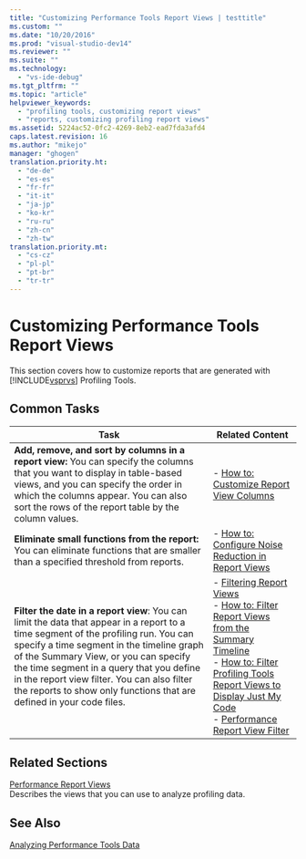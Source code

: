 ```yaml
---
title: "Customizing Performance Tools Report Views | testtitle"
ms.custom: ""
ms.date: "10/20/2016"
ms.prod: "visual-studio-dev14"
ms.reviewer: ""
ms.suite: ""
ms.technology: 
  - "vs-ide-debug"
ms.tgt_pltfrm: ""
ms.topic: "article"
helpviewer_keywords: 
  - "profiling tools, customizing report views"
  - "reports, customizing profiling report views"
ms.assetid: 5224ac52-0fc2-4269-8eb2-ead7fda3afd4
caps.latest.revision: 16
ms.author: "mikejo"
manager: "ghogen"
translation.priority.ht: 
  - "de-de"
  - "es-es"
  - "fr-fr"
  - "it-it"
  - "ja-jp"
  - "ko-kr"
  - "ru-ru"
  - "zh-cn"
  - "zh-tw"
translation.priority.mt: 
  - "cs-cz"
  - "pl-pl"
  - "pt-br"
  - "tr-tr"
---
```

# Customizing Performance Tools Report Views
This section covers how to customize reports that are generated with [!INCLUDE[vsprvs](../code-quality/includes/vsprvs_md.md)] Profiling Tools.  
  
## Common Tasks  
  
|Task|Related Content|  
|----------|---------------------|  
|**Add, remove, and sort by columns in a report view:** You can specify the columns that you want to display in table-based views, and you can specify the order in which the columns appear. You can also sort the rows of the report table by the column values.|-   [How to: Customize Report View Columns](../profiling/how-to--customize-report-view-columns.md)|  
|**Eliminate small functions from the report:** You can eliminate functions that are smaller than a specified threshold from reports.|-   [How to: Configure Noise Reduction in Report Views](../profiling/how-to--configure-noise-reduction-in-report-views.md)|  
|**Filter the date in a report view**: You can limit the data that appear in a report to a time segment of the profiling run. You can specify a time segment in the timeline graph of the Summary View, or you can specify the time segment in a query that you define in the report view filter. You can also filter the reports to show only functions that are defined in your code files.|-   [Filtering Report Views](../profiling/filtering-report-views.md)<br />-   [How to: Filter Report Views from the Summary Timeline](../profiling/how-to--filter-report-views-from-the-summary-timeline.md)<br />-   [How to: Filter Profiling Tools Report Views to Display Just My Code](../profiling/how-to--filter-profiling-tools-report-views-to-display-just-my-code.md)<br />-   [Performance Report View Filter](../profiling/performance-report-view-filter.md)|  
  
## Related Sections  
 [Performance Report Views](../profiling/performance-report-views.md)  
 Describes the views that you can use to analyze profiling data.  
  
## See Also  
 [Analyzing Performance Tools Data](../profiling/analyzing-performance-tools-data.md)